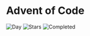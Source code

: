 # Advent of Code

![Day](https://img.shields.io/badge/day%20📅-16-blue) ![Stars](https://img.shields.io/badge/stars%20⭐-19-yellow) ![Completed](https://img.shields.io/badge/days%20completed-7-red)